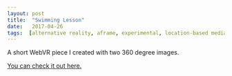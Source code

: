 ```yaml
---
layout: post
title:  "Swimming Lesson"
date:   2017-04-26
tags:  [alternative reality, aframe, experimental, location-based media, northwestern, webVR]
---
```

A short WebVR piece I created with two 360 degree images.

[You can check it out here.]({{site.baseurl}}/swimming_lesson/swimming_lesson.html)
